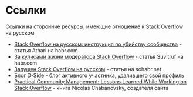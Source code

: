 # Ссылки

Ссылки на сторонние ресурсы, имеющие отношение к Stack Overflow на русском

- [Stack Overflow на русском: инструкция по убийству сообщества](https://habr.com/ru/articles/457714/) - статья Athari на habr.com
- [За кулисами жизни модератора Stack Overflow](https://habr.com/ru/articles/483254/) - статья Suvitruf на habr.com
- [Запущен Stack Overflow на русском](https://sohabr.net/habr/post/255149/) - статья на sohabr.net
- [Блог D-Side](https://dside.ru/) - блог активного участника, удалившего свой профиль
- [Practical Community Management: Lessons Learned While Working on Stack Overflow](https://www.amazon.com/dp/B0D2VJ97KW) - книга Nicolas Chabanovsky, создателя сайта
